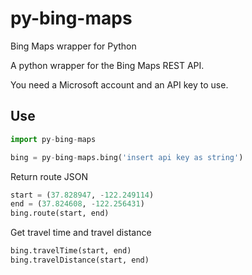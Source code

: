 # py-bing-maps
Bing Maps wrapper for Python

A python wrapper for the Bing Maps REST API.

You need a Microsoft account and an API key to use.

Use
--------
``` python
import py-bing-maps

bing = py-bing-maps.bing('insert api key as string')
```
Return route JSON

``` python
start = (37.828947, -122.249114)
end = (37.824608, -122.256431)
bing.route(start, end)
```

Get travel time and travel distance
``` python
bing.travelTime(start, end)
bing.travelDistance(start, end)
```